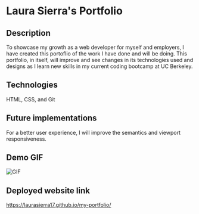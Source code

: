 # Laura Sierra's Portfolio

## Description

To showcase my growth as a web developer for myself and employers, I have created this portoflio of the work I have done and will be doing. This portfolio, in itself, will improve and see changes in its technologies used and designs as I learn new skills in my current coding bootcamp at UC Berkeley.

## Technologies

HTML, CSS, and Git

## Future implementations

For a better user experience, I will improve the semantics and viewport responsiveness. 

## Demo GIF

![GIF](./assets/images/Laura%20Sierra.gif)

## Deployed website link

https://laurasierra17.github.io/my-portfolio/
